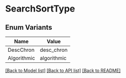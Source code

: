# SearchSortType

## Enum Variants

| Name | Value |
|---- | -----|
| DescChron | desc_chron |
| Algorithmic | algorithmic |


[[Back to Model list]](../README.md#documentation-for-models) [[Back to API list]](../README.md#documentation-for-api-endpoints) [[Back to README]](../README.md)


